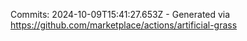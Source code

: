 Commits: 2024-10-09T15:41:27.653Z - Generated via https://github.com/marketplace/actions/artificial-grass
<br>
